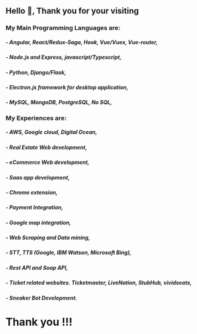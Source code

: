 ## Hello 👋, Thank you for your visiting
### My Main Programming Languages are:
##### - Angular, React/Redux-Saga, Hook, Vue/Vuex, Vue-router,
##### - Node.js and Express, javascript/Typescript,
##### - Python, Django/Flask,
##### - Electron.js framework for desktop application,
##### - MySQL, MongoDB, PostgreSQL, No SQL,
### My Experiences are:
##### - AWS, Google cloud, Digital Ocean,
##### - Real Estate Web development,
##### - eCommerce Web development,
##### - Saas app development,
##### - Chrome extension,
##### - Payment Integration,
##### - Google map integration,
##### - Web Scraping and Data mining,
##### - STT, TTS (Google, IBM Watson, Microsoft Bing),
##### - Rest API and Soap API,
##### - Ticket related websites. Ticketmaster, LiveNation, StubHub, vividseats,
##### - Sneaker Bot Development.
# Thank you  !!!
<!--
**skw622/skw622** is a ✨ _special_ ✨ repository because its `README.md` (this file) appears on your GitHub profile.

Here are some ideas to get you started:

- 🔭 I’m currently working on ...
- 🌱 I’m currently learning ...
- 👯 I’m looking to collaborate on ...
- 🤔 I’m looking for help with ...
- 💬 Ask me about ...
- 📫 How to reach me: ...
- 😄 Pronouns: ...
- ⚡ Fun fact: ...
-->
